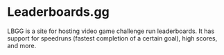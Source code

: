 # Leaderboards.gg

LBGG is a site for hosting video game challenge run leaderboards. It has support for speedruns (fastest completion of a certain goal), high scores, and more.

